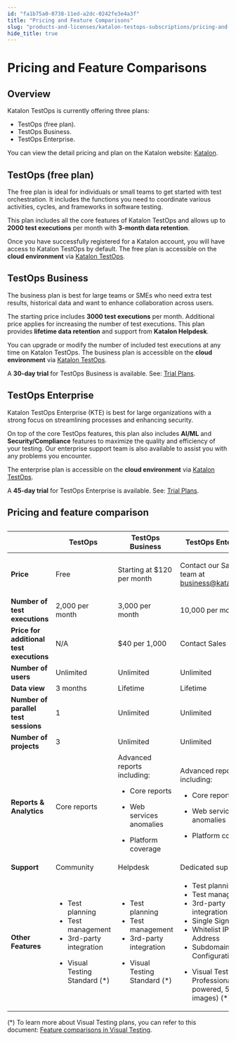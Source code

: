 ```yaml
---
id: "fa1b75a0-0738-11ed-a2dc-0242fe3e4a3f"
title: "Pricing and Feature Comparisons"
slug: "products-and-licenses/katalon-testops-subscriptions/pricing-and-feature-comparisons"
hide_title: true
---
```


# <a id="id_testops-pricing-model" class="anchor_top_offset"/><a id="ariaid-title1" class="anchor_top_offset"/>Pricing and Feature Comparisons


## Overview

<div xmlns="http://www.w3.org/1999/xhtml" className="p"><span className="ph">Katalon TestOps</span> is currently offering three plans:<ul className="ul"><li className="li">TestOps (free plan).</li><li className="li">TestOps Business.</li><li className="li">TestOps Enterprise.</li></ul>You can view the detail pricing and plan on the Katalon website: <a className="xref j-external-link" href="https://katalon.com/pricing/" target="_blank">Katalon</a>.</div>

## TestOps (free plan)

<p xmlns="http://www.w3.org/1999/xhtml" className="p">The free plan is ideal for individuals or small teams to get started with test orchestration. It includes the functions you need to coordinate various activities, cycles, and frameworks in software testing.</p> 
    
<p xmlns="http://www.w3.org/1999/xhtml" className="p">This plan includes all the core features of Katalon TestOps and allows up to <strong className="ph b">2000 test executions</strong> per month with <strong className="ph b">3-month data retention</strong>.</p> 
    
<p xmlns="http://www.w3.org/1999/xhtml" className="p">Once you have successfully registered for a Katalon account, you will have access to Katalon TestOps by default. The free plan is accessible on the <strong className="ph b">cloud environment</strong> via <a className="xref j-external-link" href="https://testops.katalon.io/" target="_blank">Katalon TestOps</a>.</p> 

## TestOps Business

<p xmlns="http://www.w3.org/1999/xhtml" className="p">The business plan is best for large teams or SMEs who need extra test results, historical data and want to enhance collaboration across users.</p> 
    
<p xmlns="http://www.w3.org/1999/xhtml" className="p">The starting price includes <strong className="ph b">3000 test executions</strong> per month. Additional price applies for increasing the number of test executions. This plan provides <strong className="ph b">lifetime data retention</strong> and support from <strong className="ph b">Katalon Helpdesk</strong>.</p> 
    
<p xmlns="http://www.w3.org/1999/xhtml" className="p">You can upgrade or modify the number of included test executions at any time on Katalon TestOps. The business plan is accessible on the <strong className="ph b">cloud environment</strong> via <a className="xref j-external-link" href="https://testops.katalon.io/" target="_blank">Katalon TestOps</a>.</p> 
    
<p xmlns="http://www.w3.org/1999/xhtml" className="p">A <strong className="ph b">30-day trial</strong> for TestOps Business is available. See: <a className="xref" href="/docs/products-and-licenses/katalon-testops-subscriptions/trial-plans">Trial Plans</a>.</p> 

## TestOps Enterprise

<p xmlns="http://www.w3.org/1999/xhtml" className="p"><span className="ph">Katalon TestOps Enterprise</span> (KTE) is best for large organizations with a strong focus on streamlining processes and enhancing security.</p> 
    
<p xmlns="http://www.w3.org/1999/xhtml" className="p">On top of the core TestOps features, this plan also includes <strong className="ph b">AI/ML</strong> and <strong className="ph b">Security/Compliance</strong> features to maximize the quality and efficiency of your testing. Our enterprise support team is also available to assist you with any problems you encounter.</p> 
    
<p xmlns="http://www.w3.org/1999/xhtml" className="p">The enterprise plan is accessible on the <strong className="ph b">cloud environment</strong> via <a className="xref j-external-link" href="https://testops.katalon.io/" target="_blank">Katalon TestOps</a>.</p> 
    
<p xmlns="http://www.w3.org/1999/xhtml" className="p">A <strong className="ph b">45-day trial</strong> for TestOps Enterprise is available. See: <a className="xref" href="/docs/products-and-licenses/katalon-testops-subscriptions/trial-plans">Trial Plans</a>.</p> 

## Pricing and feature comparison

<div xmlns="http://www.w3.org/1999/xhtml" className="p"><table className="table"><caption /><colgroup><col /><col /><col /><col /></colgroup><thead className="thead"><tr className><th className="entry anchor_top_offset" id="id_testops-pricing-model__entry__1" /><th className="entry anchor_top_offset" id="id_testops-pricing-model__entry__2">TestOps</th><th className="entry anchor_top_offset" id="id_testops-pricing-model__entry__3">TestOps Business</th><th className="entry anchor_top_offset" id="id_testops-pricing-model__entry__4">TestOps Enterprise</th></tr></thead><tbody className="tbody"><tr className><td className="entry" headers="id_testops-pricing-model__entry__1 id_testops-pricing-model__entry__2 id_testops-pricing-model__entry__3 id_testops-pricing-model__entry__4 "><strong className="ph b">Price</strong></td><td className="entry" headers="id_testops-pricing-model__entry__1 id_testops-pricing-model__entry__2 id_testops-pricing-model__entry__3 id_testops-pricing-model__entry__4 ">Free</td><td className="entry" headers="id_testops-pricing-model__entry__1 id_testops-pricing-model__entry__2 id_testops-pricing-model__entry__3 id_testops-pricing-model__entry__4 ">Starting at $120 per
          month</td><td className="entry" headers="id_testops-pricing-model__entry__1 id_testops-pricing-model__entry__2 id_testops-pricing-model__entry__3 id_testops-pricing-model__entry__4 "><p className="p">Contact our Sales
            team at <a className="xref j-external-link" href="mailto:business@katalon.com" target="_blank">business@katalon.com</a></p></td></tr><tr className><td className="entry" headers="id_testops-pricing-model__entry__1 id_testops-pricing-model__entry__2 id_testops-pricing-model__entry__3 id_testops-pricing-model__entry__4 "><strong className="ph b">Number of test executions</strong></td><td className="entry" headers="id_testops-pricing-model__entry__1 id_testops-pricing-model__entry__2 id_testops-pricing-model__entry__3 id_testops-pricing-model__entry__4 ">2,000 per month</td><td className="entry" headers="id_testops-pricing-model__entry__1 id_testops-pricing-model__entry__2 id_testops-pricing-model__entry__3 id_testops-pricing-model__entry__4 ">3,000 per month</td><td className="entry" headers="id_testops-pricing-model__entry__1 id_testops-pricing-model__entry__2 id_testops-pricing-model__entry__3 id_testops-pricing-model__entry__4 ">10,000 per month</td></tr><tr className><td className="entry" headers="id_testops-pricing-model__entry__1 id_testops-pricing-model__entry__2 id_testops-pricing-model__entry__3 id_testops-pricing-model__entry__4 "><strong className="ph b">Price for additional test executions</strong></td><td className="entry" headers="id_testops-pricing-model__entry__1 id_testops-pricing-model__entry__2 id_testops-pricing-model__entry__3 id_testops-pricing-model__entry__4 ">N/A</td><td className="entry" headers="id_testops-pricing-model__entry__1 id_testops-pricing-model__entry__2 id_testops-pricing-model__entry__3 id_testops-pricing-model__entry__4 ">$40 per 1,000</td><td className="entry" headers="id_testops-pricing-model__entry__1 id_testops-pricing-model__entry__2 id_testops-pricing-model__entry__3 id_testops-pricing-model__entry__4 ">Contact Sales</td></tr><tr className><td className="entry" headers="id_testops-pricing-model__entry__1 id_testops-pricing-model__entry__2 id_testops-pricing-model__entry__3 id_testops-pricing-model__entry__4 "><strong className="ph b">Number of users</strong></td><td className="entry" headers="id_testops-pricing-model__entry__1 id_testops-pricing-model__entry__2 id_testops-pricing-model__entry__3 id_testops-pricing-model__entry__4 ">Unlimited</td><td className="entry" headers="id_testops-pricing-model__entry__1 id_testops-pricing-model__entry__2 id_testops-pricing-model__entry__3 id_testops-pricing-model__entry__4 ">Unlimited</td><td className="entry" headers="id_testops-pricing-model__entry__1 id_testops-pricing-model__entry__2 id_testops-pricing-model__entry__3 id_testops-pricing-model__entry__4 ">Unlimited</td></tr><tr className><td className="entry" headers="id_testops-pricing-model__entry__1 id_testops-pricing-model__entry__2 id_testops-pricing-model__entry__3 id_testops-pricing-model__entry__4 "><strong className="ph b">Data view</strong></td><td className="entry" headers="id_testops-pricing-model__entry__1 id_testops-pricing-model__entry__2 id_testops-pricing-model__entry__3 id_testops-pricing-model__entry__4 ">3 months</td><td className="entry" headers="id_testops-pricing-model__entry__1 id_testops-pricing-model__entry__2 id_testops-pricing-model__entry__3 id_testops-pricing-model__entry__4 ">Lifetime</td><td className="entry" headers="id_testops-pricing-model__entry__1 id_testops-pricing-model__entry__2 id_testops-pricing-model__entry__3 id_testops-pricing-model__entry__4 ">Lifetime</td></tr><tr className><td className="entry" headers="id_testops-pricing-model__entry__1 id_testops-pricing-model__entry__2 id_testops-pricing-model__entry__3 id_testops-pricing-model__entry__4 "><strong className="ph b">Number of parallel test sessions</strong></td><td className="entry" headers="id_testops-pricing-model__entry__1 id_testops-pricing-model__entry__2 id_testops-pricing-model__entry__3 id_testops-pricing-model__entry__4 ">1</td><td className="entry" headers="id_testops-pricing-model__entry__1 id_testops-pricing-model__entry__2 id_testops-pricing-model__entry__3 id_testops-pricing-model__entry__4 ">Unlimited</td><td className="entry" headers="id_testops-pricing-model__entry__1 id_testops-pricing-model__entry__2 id_testops-pricing-model__entry__3 id_testops-pricing-model__entry__4 ">Unlimited</td></tr><tr className><td className="entry" headers="id_testops-pricing-model__entry__1 id_testops-pricing-model__entry__2 id_testops-pricing-model__entry__3 id_testops-pricing-model__entry__4 "><strong className="ph b">Number of projects</strong></td><td className="entry" headers="id_testops-pricing-model__entry__1 id_testops-pricing-model__entry__2 id_testops-pricing-model__entry__3 id_testops-pricing-model__entry__4 ">3</td><td className="entry" headers="id_testops-pricing-model__entry__1 id_testops-pricing-model__entry__2 id_testops-pricing-model__entry__3 id_testops-pricing-model__entry__4 ">Unlimited</td><td className="entry" headers="id_testops-pricing-model__entry__1 id_testops-pricing-model__entry__2 id_testops-pricing-model__entry__3 id_testops-pricing-model__entry__4 ">Unlimited</td></tr><tr className><td className="entry" headers="id_testops-pricing-model__entry__1 id_testops-pricing-model__entry__2 id_testops-pricing-model__entry__3 id_testops-pricing-model__entry__4 "><strong className="ph b">Reports &amp; Analytics</strong></td><td className="entry" headers="id_testops-pricing-model__entry__1 id_testops-pricing-model__entry__2 id_testops-pricing-model__entry__3 id_testops-pricing-model__entry__4 ">Core reports</td><td className="entry" headers="id_testops-pricing-model__entry__1 id_testops-pricing-model__entry__2 id_testops-pricing-model__entry__3 id_testops-pricing-model__entry__4 ">Advanced reports including:<ul className="ul"><li className="li"><p className="p">Core reports</p></li><li className="li"><p className="p">Web
                services anomalies</p></li><li className="li"><p className="p">Platform coverage</p></li></ul></td><td className="entry" headers="id_testops-pricing-model__entry__1 id_testops-pricing-model__entry__2 id_testops-pricing-model__entry__3 id_testops-pricing-model__entry__4 ">Advanced reports including: <ul className="ul"><li className="li"><p className="p">Core reports</p></li><li className="li"><p className="p">Web
                services anomalies</p></li><li className="li"><p className="p">Platform coverage</p></li></ul></td></tr><tr className><td className="entry" headers="id_testops-pricing-model__entry__1 id_testops-pricing-model__entry__2 id_testops-pricing-model__entry__3 id_testops-pricing-model__entry__4 "><strong className="ph b">Support</strong></td><td className="entry" headers="id_testops-pricing-model__entry__1 id_testops-pricing-model__entry__2 id_testops-pricing-model__entry__3 id_testops-pricing-model__entry__4 ">Community</td><td className="entry" headers="id_testops-pricing-model__entry__1 id_testops-pricing-model__entry__2 id_testops-pricing-model__entry__3 id_testops-pricing-model__entry__4 ">Helpdesk</td><td className="entry" headers="id_testops-pricing-model__entry__1 id_testops-pricing-model__entry__2 id_testops-pricing-model__entry__3 id_testops-pricing-model__entry__4 ">Dedicated support</td></tr><tr className><td className="entry" headers="id_testops-pricing-model__entry__1 id_testops-pricing-model__entry__2 id_testops-pricing-model__entry__3 id_testops-pricing-model__entry__4 "><strong className="ph b">Other Features</strong></td><td className="entry" headers="id_testops-pricing-model__entry__1 id_testops-pricing-model__entry__2 id_testops-pricing-model__entry__3 id_testops-pricing-model__entry__4 "><ul className="ul"><li className="li">Test
              planning</li><li className="li">Test
              management</li><li className="li">3rd-party integration</li><li className="li"><p className="p">Visual Testing Standard (*)</p></li></ul></td><td className="entry" headers="id_testops-pricing-model__entry__1 id_testops-pricing-model__entry__2 id_testops-pricing-model__entry__3 id_testops-pricing-model__entry__4 "><ul className="ul"><li className="li">Test
              planning</li><li className="li">Test
              management</li><li className="li">3rd-party integration</li><li className="li"><p className="p">Visual Testing Standard (*)</p></li></ul></td><td className="entry" headers="id_testops-pricing-model__entry__1 id_testops-pricing-model__entry__2 id_testops-pricing-model__entry__3 id_testops-pricing-model__entry__4 "><ul className="ul"><li className="li">Test
              planning</li><li className="li">Test
              management</li><li className="li">3rd-party integration</li><li className="li">Single Sign-On</li><li className="li">Whitelist IP Address</li><li className="li">Subdomain Configuration</li><li className="li"><p className="p">Visual Testing Professional (AI-powered, 5,000 images) (*)</p></li></ul></td></tr></tbody></table></div>
<p xmlns="http://www.w3.org/1999/xhtml" className="p">(*) To learn more about Visual Testing plans, you can refer to this document: <a className="xref" href="/docs/products-and-licenses/visual-testing-subscriptions/feature-comparisons-in-visual-testing">Feature comparisons in Visual Testing</a>.</p> 
